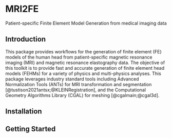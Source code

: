 # MRI2FE

Patient-specific Finite Element Model Generation from medical imaging data

## Introduction

This package provides workflows for the generation of finite element (FE) models of the human head from patient-specific magnetic resonance imaging (MRI) and magnetic resonance elastography data.  The objective of this toolkit is to provide fast and accurate generation of finite element head models (FEHMs) for a variety of physics and multi-physics analyses.  This package leverages industry standard tools including Advanced Normalization Tools (ANTs) for MRI transformation and segmentation [@tustison2021antsx;@KLEINRegistration], and the Computational Geometry Algorithms Library (CGAL) for meshing [@cgalmain;@cgal3d].

## Installation

## Getting Started
